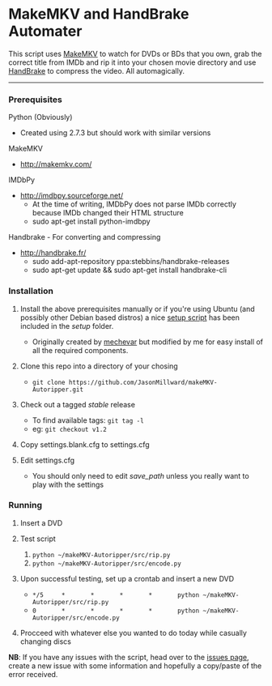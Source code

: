 MakeMKV and HandBrake Automater
===============================


This script uses [MakeMKV](http://makemkv.com/) to watch for DVDs or BDs that you own, grab the correct title from IMDb and rip it into your chosen movie directory and use [HandBrake](http://handbrake.fr/) to compress the video. All automagically.

***

### Prerequisites

Python (Obviously)
* Created using 2.7.3 but should work with similar versions

MakeMKV
* http://makemkv.com/

IMDbPy
* http://imdbpy.sourceforge.net/
    * At the time of writing, IMDbPy does not parse IMDb correctly because IMDb changed their HTML structure
    * sudo apt-get install python-imdbpy

Handbrake - For converting and compressing
* http://handbrake.fr/
    * sudo add-apt-repository ppa:stebbins/handbrake-releases
    * sudo apt-get update && sudo apt-get install handbrake-cli


### Installation

1. Install the above prerequisites manually or if you're using Ubuntu (and possibly other Debian based distros) a nice [setup script](https://github.com/JasonMillward/makeMKV-Autoripper/blob/v1.1/setup/install.sh) has been included in the *setup* folder.
    * Originally created by [mechevar](http://www.makemkv.com/forum2/viewtopic.php?f=3&t=5266) but modified by me for easy install of all the required components.

2. Clone this repo into a directory of your chosing
    * ```git clone https://github.com/JasonMillward/makeMKV-Autoripper.git```

3. Check out a tagged *stable* release
    * To find available tags: ```git tag -l```
    * eg: ```git checkout v1.2```

4. Copy settings.blank.cfg to settings.cfg

5. Edit settings.cfg
    * You should only need to edit *save_path* unless you really want to play with the settings

### Running
1. Insert a DVD

2. Test script
    1. ```python ~/makeMKV-Autoripper/src/rip.py```
    2. ```python ~/makeMKV-Autoripper/src/encode.py```

3. Upon successful testing, set up a crontab and insert a new DVD
    * ```*/5     *       *       *       *       python ~/makeMKV-Autoripper/src/rip.py```
    * ```0       *       *       *       *       python ~/makeMKV-Autoripper/src/encode.py```

4. Procceed with whatever else you wanted to do today while casually changing discs


**NB**: If you have any issues with the script, head over to the [issues page](https://github.com/JasonMillward/makeMKV-Autoripper/issues), create a new issue with some information and hopefully a copy/paste of the error received.
